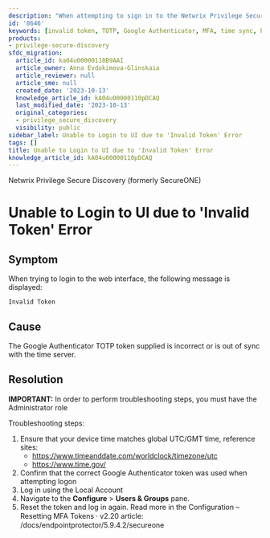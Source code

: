 ```yaml
---
description: "When attempting to sign in to the Netwrix Privilege Secure Discovery web interface, you may see 'Invalid Token' if the Google Authenticator TOTP token is incorrect or out of sync; this article explains troubleshooting steps and how to reset the token."
id: '8646'
keywords: [invalid token, TOTP, Google Authenticator, MFA, time sync, Privilege Secure Discovery, SecureONE, Administrator, reset MFA]
products:
- privilege-secure-discovery
sfdc_migration:
  article_id: ka04u00000118B9AAI
  article_owner: Anna Evdokimova-Glinskaia
  article_reviewer: null
  article_sme: null
  created_date: '2023-10-13'
  knowledge_article_id: kA04u00000110pDCAQ
  last_modified_date: '2023-10-13'
  original_categories:
  - privilege_secure_discovery
  visibility: public
sidebar_label: Unable to Login to UI due to 'Invalid Token' Error
tags: []
title: Unable to Login to UI due to 'Invalid Token' Error
knowledge_article_id: kA04u00000110pDCAQ
---
```


Netwrix Privilege Secure Discovery (formerly SecureONE)

# Unable to Login to UI due to 'Invalid Token' Error

## Symptom
When trying to login to the web interface, the following message is displayed:

```
Invalid Token
```

## Cause
The Google Authenticator TOTP token supplied is incorrect or is out of sync with the time server.

## Resolution
**IMPORTANT:** In order to perform troubleshooting steps, you must have the Administrator role

Troubleshooting steps:

1. Ensure that your device time matches global UTC/GMT time, reference sites:
   - https://www.timeanddate.com/worldclock/timezone/utc
   - https://www.time.gov/
2. Confirm that the correct Google Authenticator token was used when attempting logon
3. Log in using the Local Account
4. Navigate to the **Configure** > **Users & Groups** pane.
5. Reset the token and log in again. Read more in the Configuration – Resetting MFA Tokens ⸱ v2.20 article: /docs/endpointprotector/5.9.4.2/secureone
